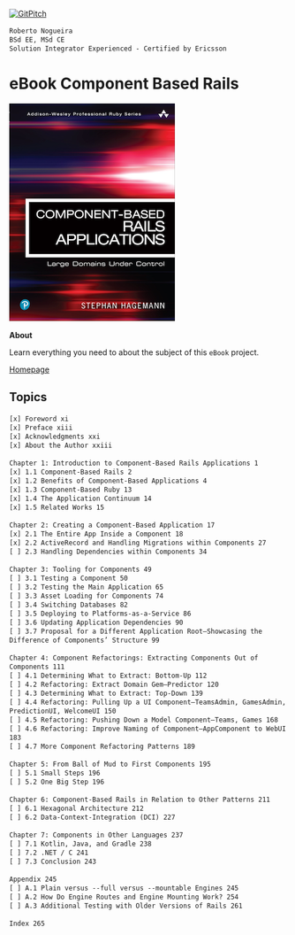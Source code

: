 [![GitPitch](https://gitpitch.com/assets/badge.svg)](https://gitpitch.com/enogrob/ebook-project/master)
```
Roberto Nogueira  
BSd EE, MSd CE
Solution Integrator Experienced - Certified by Ericsson
```
# eBook Component Based Rails

![ebook image](assets/ebook.png)

**About**

Learn everything you need to about the subject of this `eBook` project.

[Homepage](http://www.informit.com/store/component-based-rails-applications-large-domains-under-9780134775241)

## Topics
```
[x] Foreword xi
[x] Preface xiii
[x] Acknowledgments xxi
[x] About the Author xxiii

Chapter 1: Introduction to Component-Based Rails Applications 1
[x] 1.1 Component-Based Rails 2
[x] 1.2 Benefits of Component-Based Applications 4
[x] 1.3 Component-Based Ruby 13
[x] 1.4 The Application Continuum 14
[x] 1.5 Related Works 15

Chapter 2: Creating a Component-Based Application 17
[x] 2.1 The Entire App Inside a Component 18
[x] 2.2 ActiveRecord and Handling Migrations within Components 27
[ ] 2.3 Handling Dependencies within Components 34

Chapter 3: Tooling for Components 49
[ ] 3.1 Testing a Component 50
[ ] 3.2 Testing the Main Application 65
[ ] 3.3 Asset Loading for Components 74
[ ] 3.4 Switching Databases 82
[ ] 3.5 Deploying to Platforms-as-a-Service 86
[ ] 3.6 Updating Application Dependencies 90
[ ] 3.7 Proposal for a Different Application Root—Showcasing the Difference of Components’ Structure 99

Chapter 4: Component Refactorings: Extracting Components Out of Components 111
[ ] 4.1 Determining What to Extract: Bottom-Up 112
[ ] 4.2 Refactoring: Extract Domain Gem—Predictor 120
[ ] 4.3 Determining What to Extract: Top-Down 139
[ ] 4.4 Refactoring: Pulling Up a UI Component—TeamsAdmin, GamesAdmin, PredictionUI, WelcomeUI 150
[ ] 4.5 Refactoring: Pushing Down a Model Component—Teams, Games 168
[ ] 4.6 Refactoring: Improve Naming of Component—AppComponent to WebUI 183
[ ] 4.7 More Component Refactoring Patterns 189

Chapter 5: From Ball of Mud to First Components 195
[ ] 5.1 Small Steps 196
[ ] 5.2 One Big Step 196

Chapter 6: Component-Based Rails in Relation to Other Patterns 211
[ ] 6.1 Hexagonal Architecture 212
[ ] 6.2 Data-Context-Integration (DCI) 227

Chapter 7: Components in Other Languages 237
[ ] 7.1 Kotlin, Java, and Gradle 238
[ ] 7.2 .NET / C 241
[ ] 7.3 Conclusion 243

Appendix 245
[ ] A.1 Plain versus --full versus --mountable Engines 245
[ ] A.2 How Do Engine Routes and Engine Mounting Work? 254
[ ] A.3 Additional Testing with Older Versions of Rails 261

Index 265
```
